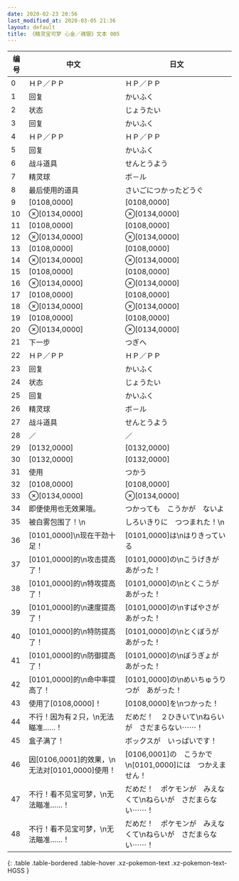 ```yaml
---
date: 2020-02-23 20:56
last_modified_at: 2020-03-05 21:36
layout: default
title: 《精灵宝可梦 心金／魂银》文本 005
---
```

| 编号 | 中文 | 日文 |
| ---- | ---- | ---- |
| 0 | ＨＰ／ＰＰ | ＨＰ／ＰＰ |
| 1 | 回复 | かいふく |
| 2 | 状态 | じょうたい |
| 3 | 回复 | かいふく |
| 4 | ＨＰ／ＰＰ | ＨＰ／ＰＰ |
| 5 | 回复 | かいふく |
| 6 | 战斗道具 | せんとうよう |
| 7 | 精灵球 | ボ－ル |
| 8 | 最后使用的道具 | さいごにつかったどうぐ |
| 9 | [0108,0000] | [0108,0000] |
| 10 | ⊗[0134,0000] | ⊗[0134,0000] |
| 11 | [0108,0000] | [0108,0000] |
| 12 | ⊗[0134,0000] | ⊗[0134,0000] |
| 13 | [0108,0000] | [0108,0000] |
| 14 | ⊗[0134,0000] | ⊗[0134,0000] |
| 15 | [0108,0000] | [0108,0000] |
| 16 | ⊗[0134,0000] | ⊗[0134,0000] |
| 17 | [0108,0000] | [0108,0000] |
| 18 | ⊗[0134,0000] | ⊗[0134,0000] |
| 19 | [0108,0000] | [0108,0000] |
| 20 | ⊗[0134,0000] | ⊗[0134,0000] |
| 21 | 下一步 | つぎへ |
| 22 | ＨＰ／ＰＰ | ＨＰ／ＰＰ |
| 23 | 回复 | かいふく |
| 24 | 状态 | じょうたい |
| 25 | 回复 | かいふく |
| 26 | 精灵球 | ボ－ル |
| 27 | 战斗道具 | せんとうよう |
| 28 | ／ | ／ |
| 29 | [0132,0000] | [0132,0000] |
| 30 | [0132,0000] | [0132,0000] |
| 31 | 使用 | つかう |
| 32 | [0108,0000] | [0108,0000] |
| 33 | ⊗[0134,0000] | ⊗[0134,0000] |
| 34 | 即便使用也无效果哦。 | つかっても　こうかが　ないよ |
| 35 | 被白雾包围了！\n | しろいきりに　つつまれた！\n |
| 36 | [0101,0000]\n现在干劲十足！ | [0101,0000]は\nはりきっている |
| 37 | [0101,0000]的\n攻击提高了！ | [0101,0000]の\nこうげきが　あがった！ |
| 38 | [0101,0000]的\n特攻提高了！ | [0101,0000]の\nとくこうが　あがった！ |
| 39 | [0101,0000]的\n速度提高了！ | [0101,0000]の\nすばやさが　あがった！ |
| 40 | [0101,0000]的\n特防提高了！ | [0101,0000]の\nとくぼうが　あがった！ |
| 41 | [0101,0000]的\n防御提高了！ | [0101,0000]の\nぼうぎょが　あがった！ |
| 42 | [0101,0000]的\n命中率提高了！ | [0101,0000]の\nめいちゅうりつが　あがった！ |
| 43 | 使用了[0108,0000]！ | [0108,0000]を\nつかった！ |
| 44 | 不行！因为有２只，\n无法瞄准……！ | だめだ！　２ひきいて\nねらいが　さだまらない⋯⋯！ |
| 45 | 盒子满了！ | ボックスが　いっぱいです！ |
| 46 | 因[0106,0001]的效果，\n无法对[0101,0000]使用！ | [0106,0001]の　こうかで\n[0101,0000]には　つかえません！ |
| 47 | 不行！看不见宝可梦，\n无法瞄准……！ | だめだ！　ポケモンが　みえなくて\nねらいが　さだまらない⋯⋯！ |
| 48 | 不行！看不见宝可梦，\n无法瞄准……！ | だめだ！　ポケモンが　みえなくて\nねらいが　さだまらない⋯⋯！ |
{: .table .table-bordered .table-hover .xz-pokemon-text .xz-pokemon-text-HGSS }